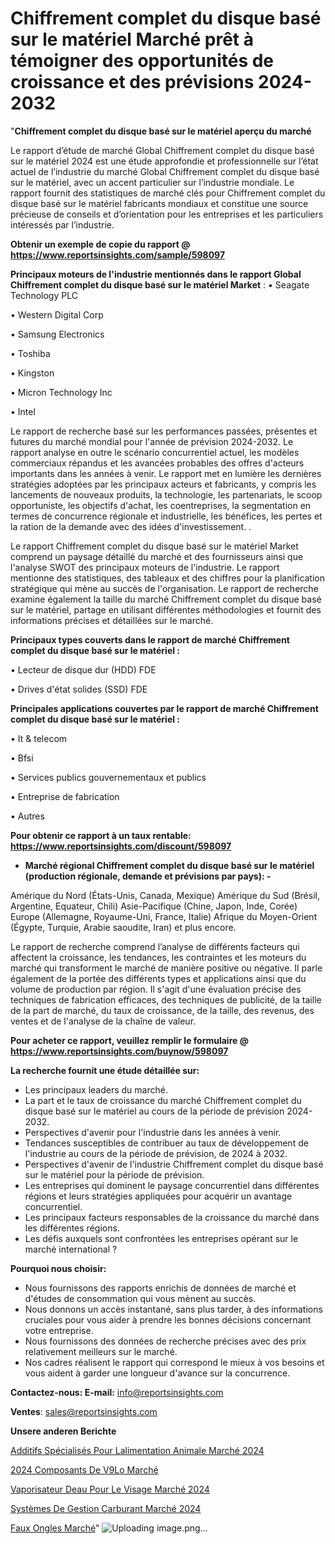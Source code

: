 # Chiffrement complet du disque basé sur le matériel Marché prêt à témoigner des opportunités de croissance et des prévisions 2024-2032

"<strong>Chiffrement complet du disque basé sur le matériel aperçu du marché</strong>

Le rapport d’étude de marché Global Chiffrement complet du disque basé sur le matériel 2024 est une étude approfondie et professionnelle sur l’état actuel de l’industrie du marché Global Chiffrement complet du disque basé sur le matériel, avec un accent particulier sur l’industrie mondiale. Le rapport fournit des statistiques de marché clés pour Chiffrement complet du disque basé sur le matériel fabricants mondiaux et constitue une source précieuse de conseils et d’orientation pour les entreprises et les particuliers intéressés par l’industrie.

<strong>Obtenir un exemple de copie du rapport @ <a href=https://www.reportsinsights.com/sample/598097>https://www.reportsinsights.com/sample/598097</a></strong>

<strong>Principaux moteurs de l'industrie mentionnés dans le rapport Global Chiffrement complet du disque basé sur le matériel Market</strong> :
• Seagate Technology PLC

• Western Digital Corp

• Samsung Electronics

• Toshiba

• Kingston

• Micron Technology Inc

• Intel

Le rapport de recherche basé sur les performances passées, présentes et futures du marché mondial pour l'année de prévision 2024-2032. Le rapport analyse en outre le scénario concurrentiel actuel, les modèles commerciaux répandus et les avancées probables des offres d'acteurs importants dans les années à venir. Le rapport met en lumière les dernières stratégies adoptées par les principaux acteurs et fabricants, y compris les lancements de nouveaux produits, la technologie, les partenariats, le scoop opportuniste, les objectifs d'achat, les coentreprises, la segmentation en termes de concurrence régionale et industrielle, les bénéfices, les pertes et la ration de la demande avec des idées d'investissement. .

Le rapport Chiffrement complet du disque basé sur le matériel Market comprend un paysage détaillé du marché et des fournisseurs ainsi que l'analyse SWOT des principaux moteurs de l'industrie. Le rapport mentionne des statistiques, des tableaux et des chiffres pour la planification stratégique qui mène au succès de l'organisation. Le rapport de recherche examine également la taille du marché Chiffrement complet du disque basé sur le matériel, partage en utilisant différentes méthodologies et fournit des informations précises et détaillées sur le marché.

<strong>Principaux types couverts dans le rapport de marché Chiffrement complet du disque basé sur le matériel :</strong>

• Lecteur de disque dur (HDD) FDE

• Drives d'état solides (SSD) FDE

<strong>Principales applications couvertes par le rapport de marché Chiffrement complet du disque basé sur le matériel :</strong>

• It & telecom

• Bfsi

• Services publics gouvernementaux et publics

• Entreprise de fabrication

• Autres

<strong>Pour obtenir ce rapport à un taux rentable: <a href=https://www.reportsinsights.com/discount/598097>https://www.reportsinsights.com/discount/598097</a></strong>
<ul>
  <li><strong>Marché régional Chiffrement complet du disque basé sur le matériel (production régionale, demande et prévisions par pays): -</strong></li>
</ul>
Amérique du Nord (États-Unis, Canada, Mexique)
Amérique du Sud (Brésil, Argentine, Equateur, Chili)
Asie-Pacifique (Chine, Japon, Inde, Corée)
Europe (Allemagne, Royaume-Uni, France, Italie)
Afrique du Moyen-Orient (Égypte, Turquie, Arabie saoudite, Iran) et plus encore.

Le rapport de recherche comprend l’analyse de différents facteurs qui affectent la croissance, les tendances, les contraintes et les moteurs du marché qui transforment le marché de manière positive ou négative. Il parle également de la portée des différents types et applications ainsi que du volume de production par région. Il s'agit d'une évaluation précise des techniques de fabrication efficaces, des techniques de publicité, de la taille de la part de marché, du taux de croissance, de la taille, des revenus, des ventes et de l'analyse de la chaîne de valeur.

<strong>Pour acheter ce rapport, veuillez remplir le formulaire @   <a href=https://www.reportsinsights.com/buynow/598097>https://www.reportsinsights.com/buynow/598097</a></strong>

<strong>La recherche fournit une étude détaillée sur:</strong>
<ul>
  <li>Les principaux leaders du marché.</li>
  <li>La part et le taux de croissance du marché Chiffrement complet du disque basé sur le matériel au cours de la période de prévision 2024-2032.</li>
  <li>Perspectives d'avenir pour l'industrie dans les années à venir.</li>
  <li>Tendances susceptibles de contribuer au taux de développement de l'industrie au cours de la période de prévision, de 2024 à 2032.</li>
  <li>Perspectives d'avenir de l'industrie Chiffrement complet du disque basé sur le matériel pour la période de prévision.</li>
  <li>Les entreprises qui dominent le paysage concurrentiel dans différentes régions et leurs stratégies appliquées pour acquérir un avantage concurrentiel.</li>
  <li>Les principaux facteurs responsables de la croissance du marché dans les différentes régions.</li>
  <li>Les défis auxquels sont confrontées les entreprises opérant sur le marché international ?</li>
</ul>
<strong>Pourquoi nous choisir:</strong>
<ul>
  <li>Nous fournissons des rapports enrichis de données de marché et d'études de consommation qui vous mènent au succès.</li>
  <li>Nous donnons un accès instantané, sans plus tarder, à des informations cruciales pour vous aider à prendre les bonnes décisions concernant votre entreprise.</li>
  <li>Nous fournissons des données de recherche précises avec des prix relativement meilleurs sur le marché.</li>
  <li>Nos cadres réalisent le rapport qui correspond le mieux à vos besoins et vous aident à garder une longueur d'avance sur la concurrence.</li>
</ul>
<strong>Contactez-nous:
</strong><strong>E-mail:</strong> <a href=mailto:info@reportsinsights.com>info@reportsinsights.com</a>

<strong>Ventes</strong>: <a href=mailto:sales@reportsinsights.com>sales@reportsinsights.com</a>

<strong>Unsere anderen Berichte</strong>

<a href=https://www.linkedin.com/pulse/additifs-spécialisés-pour-lalimentation-animale-marché-llsec/>Additifs Spécialisés Pour Lalimentation Animale Marché 2024</a>

<a href=https://www.linkedin.com/pulse/2024-composants-de-v%C3%A9lo-march%C3%A9-rapport-sc%C3%A9nario-co1bc/>2024 Composants De V9Lo Marché</a>

<a href=https://www.linkedin.com/pulse/vaporisateur-deau-pour-le-visage-marché-couverture-01rtc/>Vaporisateur Deau Pour Le Visage Marché 2024</a>

<a href=https://www.linkedin.com/pulse/systèmes-de-gestion-carburant-marchétendances-u3sje/>Systèmes De Gestion Carburant Marché 2024</a>

<a href=https://www.linkedin.com/pulse/faux-ongles-march%C3%A9-rapport-2024-nouvelles-fdqqc/>Faux Ongles Marché</a>"
![Uploading image.png…]()
